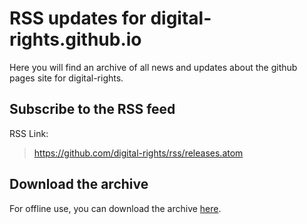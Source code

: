 # RSS updates for digital-rights.github.io

Here you will find an archive of all news and updates about the github pages site for digital-rights.

## Subscribe to the RSS feed

RSS Link:

> https://github.com/digital-rights/rss/releases.atom

## Download the archive

For offline use, you can download the archive [here](https://github.com/digital-rights/rss/archive/master.zip).
